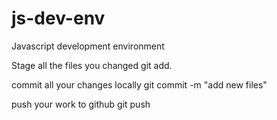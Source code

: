 # js-dev-env
Javascript development environment

Stage all the files you changed
git add.

commit all your changes locally
git commit -m "add new files"

push your work to github
git push


